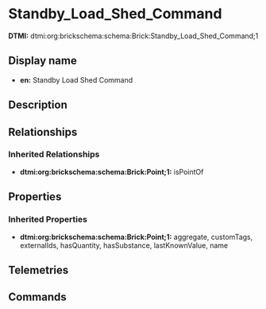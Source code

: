 # Standby_Load_Shed_Command
**DTMI:** dtmi:org:brickschema:schema:Brick:Standby_Load_Shed_Command;1
## Display name
- **en:** Standby Load Shed Command
## Description
## Relationships
### Inherited Relationships
* **dtmi:org:brickschema:schema:Brick:Point;1:** isPointOf
## Properties
### Inherited Properties
* **dtmi:org:brickschema:schema:Brick:Point;1:** aggregate, customTags, externalIds, hasQuantity, hasSubstance, lastKnownValue, name
## Telemetries
## Commands
